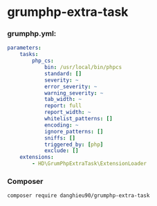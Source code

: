 # grumphp-extra-task

### grumphp.yml:

````yml
parameters:
    tasks:
        php_cs:
            bin: /usr/local/bin/phpcs
            standard: []
            severity: ~
            error_severity: ~
            warning_severity: ~
            tab_width: ~
            report: full
            report_width: ~
            whitelist_patterns: []
            encoding: ~
            ignore_patterns: []
            sniffs: []
            triggered_by: [php]
            exclude: []
    extensions:
        - HD\GrumPhpExtraTask\ExtensionLoader
````

### Composer

``composer require danghieu90/grumphp-extra-task``
